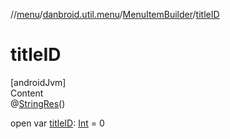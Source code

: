 //[menu](../../index.md)/[danbroid.util.menu](../index.md)/[MenuItemBuilder](index.md)/[titleID](title-i-d.md)



# titleID  
[androidJvm]  
Content  
@[StringRes](https://developer.android.com/reference/kotlin/androidx/annotation/StringRes.html)()  
  
open var [titleID](title-i-d.md): [Int](https://kotlinlang.org/api/latest/jvm/stdlib/kotlin/-int/index.html) = 0  



